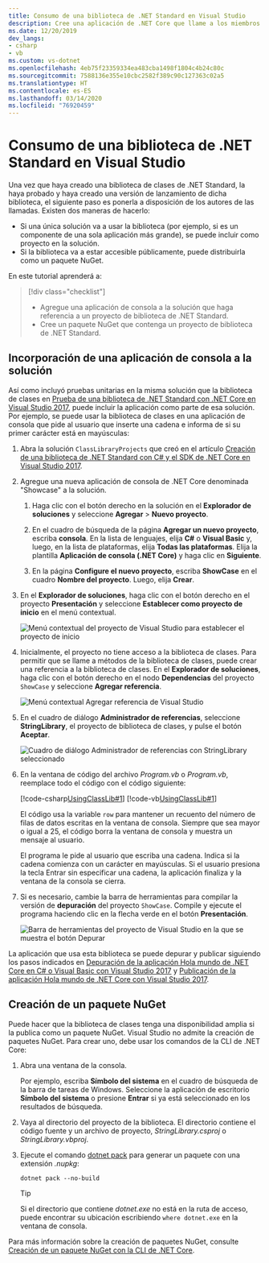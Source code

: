 ```yaml
---
title: Consumo de una biblioteca de .NET Standard en Visual Studio
description: Cree una aplicación de .NET Core que llame a los miembros de otra biblioteca de clases con Visual Studio 2019.
ms.date: 12/20/2019
dev_langs:
- csharp
- vb
ms.custom: vs-dotnet
ms.openlocfilehash: 4eb75f23359334ea483cba1498f1804c4b24c80c
ms.sourcegitcommit: 7588136e355e10cbc2582f389c90c127363c02a5
ms.translationtype: HT
ms.contentlocale: es-ES
ms.lasthandoff: 03/14/2020
ms.locfileid: "76920459"
---
```

# <a name="consume-a-net-standard-library-in-visual-studio"></a>Consumo de una biblioteca de .NET Standard en Visual Studio

Una vez que haya creado una biblioteca de clases de .NET Standard, la haya probado y haya creado una versión de lanzamiento de dicha biblioteca, el siguiente paso es ponerla a disposición de los autores de las llamadas. Existen dos maneras de hacerlo:

- Si una única solución va a usar la biblioteca (por ejemplo, si es un componente de una sola aplicación más grande), se puede incluir como proyecto en la solución.
- Si la biblioteca va a estar accesible públicamente, puede distribuirla como un paquete NuGet.

En este tutorial aprenderá a:
> [!div class="checklist"]
>
> - Agregue una aplicación de consola a la solución que haga referencia a un proyecto de biblioteca de .NET Standard.
> - Cree un paquete NuGet que contenga un proyecto de biblioteca de .NET Standard.

## <a name="add-a-console-app-to-your-solution"></a>Incorporación de una aplicación de consola a la solución

Así como incluyó pruebas unitarias en la misma solución que la biblioteca de clases en [Prueba de una biblioteca de .NET Standard con .NET Core en Visual Studio 2017](testing-library-with-visual-studio.md), puede incluir la aplicación como parte de esa solución. Por ejemplo, se puede usar la biblioteca de clases en una aplicación de consola que pide al usuario que inserte una cadena e informa de si su primer carácter está en mayúsculas:

1. Abra la solución `ClassLibraryProjects` que creó en el artículo [Creación de una biblioteca de .NET Standard con C# y el SDK de .NET Core en Visual Studio 2017](library-with-visual-studio.md).

1. Agregue una nueva aplicación de consola de .NET Core denominada "Showcase" a la solución.

   1. Haga clic con el botón derecho en la solución en el **Explorador de soluciones** y seleccione **Agregar** > **Nuevo proyecto**.

   1. En el cuadro de búsqueda de la página **Agregar un nuevo proyecto**, escriba **consola**. En la lista de lenguajes, elija **C#** o **Visual Basic** y, luego, en la lista de plataformas, elija **Todas las plataformas**. Elija la plantilla **Aplicación de consola (.NET Core)** y haga clic en **Siguiente**.

   1. En la página **Configure el nuevo proyecto**, escriba **ShowCase** en el cuadro **Nombre del proyecto**. Luego, elija **Crear**.

1. En el **Explorador de soluciones**, haga clic con el botón derecho en el proyecto **Presentación** y seleccione **Establecer como proyecto de inicio** en el menú contextual.

   ![Menú contextual del proyecto de Visual Studio para establecer el proyecto de inicio](./media/consuming-library-with-visual-studio/set-startup-project-context-menu.png)

1. Inicialmente, el proyecto no tiene acceso a la biblioteca de clases. Para permitir que se llame a métodos de la biblioteca de clases, puede crear una referencia a la biblioteca de clases. En el **Explorador de soluciones**, haga clic con el botón derecho en el nodo **Dependencias** del proyecto `ShowCase` y seleccione **Agregar referencia**.

   ![Menú contextual Agregar referencia de Visual Studio](./media/consuming-library-with-visual-studio/add-reference-context-menu.png)

1. En el cuadro de diálogo **Administrador de referencias**, seleccione **StringLibrary**, el proyecto de biblioteca de clases, y pulse el botón **Aceptar**.

   ![Cuadro de diálogo Administrador de referencias con StringLibrary seleccionado](./media/consuming-library-with-visual-studio/manage-project-references.png)

1. En la ventana de código del archivo *Program.vb* o *Program.vb*, reemplace todo el código con el código siguiente:

   [!code-csharp[UsingClassLib#1](~/samples/snippets/csharp/getting_started/with_visual_studio_2017/showcase.cs)]
   [!code-vb[UsingClassLib#1](~/samples/snippets/core/tutorials/vb-library-with-visual-studio/showcase.vb)]

   El código usa la variable `row` para mantener un recuento del número de filas de datos escritas en la ventana de consola. Siempre que sea mayor o igual a 25, el código borra la ventana de consola y muestra un mensaje al usuario.

   El programa le pide al usuario que escriba una cadena. Indica si la cadena comienza con un carácter en mayúsculas. Si el usuario presiona la tecla Entrar sin especificar una cadena, la aplicación finaliza y la ventana de la consola se cierra.

1. Si es necesario, cambie la barra de herramientas para compilar la versión de **depuración** del proyecto `ShowCase`. Compile y ejecute el programa haciendo clic en la flecha verde en el botón **Presentación**.

   ![Barra de herramientas del proyecto de Visual Studio en la que se muestra el botón Depurar](./media/consuming-library-with-visual-studio/visual-studio-project-toolbar.png)

La aplicación que usa esta biblioteca se puede depurar y publicar siguiendo los pasos indicados en [Depuración de la aplicación Hola mundo de .NET Core en C# o Visual Basic con Visual Studio 2017](debugging-with-visual-studio.md) y [Publicación de la aplicación Hola mundo de .NET Core con Visual Studio 2017](publishing-with-visual-studio.md).

## <a name="create-a-nuget-package"></a>Creación de un paquete NuGet

Puede hacer que la biblioteca de clases tenga una disponibilidad amplia si la publica como un paquete NuGet. Visual Studio no admite la creación de paquetes NuGet. Para crear uno, debe usar los comandos de la CLI de .NET Core:

1. Abra una ventana de la consola.

   Por ejemplo, escriba **Símbolo del sistema** en el cuadro de búsqueda de la barra de tareas de Windows. Seleccione la aplicación de escritorio **Símbolo del sistema** o presione **Entrar** si ya está seleccionado en los resultados de búsqueda.

1. Vaya al directorio del proyecto de la biblioteca. El directorio contiene el código fuente y un archivo de proyecto, *StringLibrary.csproj* o *StringLibrary.vbproj*.

1. Ejecute el comando [dotnet pack](../tools/dotnet-pack.md) para generar un paquete con una extensión *.nupkg*:

   ```dotnetcli
   dotnet pack --no-build
   ```

   > [!TIP]
   > Si el directorio que contiene *dotnet.exe* no está en la ruta de acceso, puede encontrar su ubicación escribiendo `where dotnet.exe` en la ventana de consola.

Para más información sobre la creación de paquetes NuGet, consulte [Creación de un paquete NuGet con la CLI de .NET Core](../deploying/creating-nuget-packages.md).
